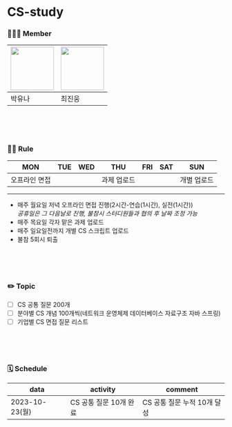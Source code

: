 # CS-study

### 👨🏻‍💻 Member
|<a href="https://github.com/yu07na06"><img src="https://avatars.githubusercontent.com/u/87966321?v=4" width="100" height="100"/></a>|<a href="https://github.com/20131827"><img src="https://avatars.githubusercontent.com/u/90309088?v=4" width="100" height="100"/></a>|
|---|---|
|박유나|최진웅|

<br/><br/><br/>
### 🤙🏻 Rule
|MON|TUE|WED|THU|FRI|SAT|SUN|
|---|---|---|---|---|---|---|
|오프라인 면접|||과제 업로드|||개별 업로드|
---
- 매주 월요일 저녁 오프라인 면접 진행(2시간-연습(1시간), 실전(1시간))<br/>
*공휴일은 그 다음날로 진행, 불참시 스터디원들과 협의 후 날짜 조정 가능*
- 매주 목요일 각자 맡은 과제 업로드
- 매주 일요일전까지 개별 CS 스크립트 업로드
- 불참 5회시 퇴출

<br/><br/><br/>
### ✏️ Topic
- [ ] CS 공통 질문 200개
- [ ] 분야별 CS 개념 100개씩(네트워크 운영체제 데이터베이스 자료구조 자바 스프링)
- [ ] 기업별 CS 면접 질문 리스트 

<br/><br/><br/>
### 🗓 Schedule
|data|activity|comment|
|---|---|--|
|2023-10-23(월)|CS 공통 질문 10개 완료|CS 공통 질문 누적 10개 달성|
